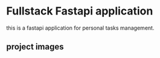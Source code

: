 # Fullstack Fastapi application
this is a fastapi application for personal tasks management. 
## project images
